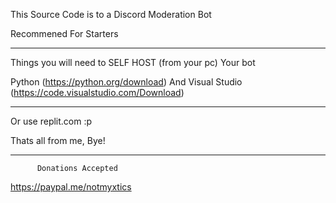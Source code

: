 This Source Code is to a Discord Moderation Bot

Recommened For Starters

_________________________________________________
Things you will need to SELF HOST (from your pc) Your bot

Python (https://python.org/download)
       And
Visual Studio (https://code.visualstudio.com/Download)
_________________________________________________
Or use replit.com
:p

Thats all from me, Bye!
_________________________________________________
          Donations Accepted
https://paypal.me/notmyxtics
